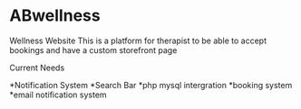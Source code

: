 # ABwellness
Wellness Website
This is a platform for therapist to be able to accept bookings and have a custom storefront page


Current Needs

*Notification System
*Search Bar 
*php mysql intergration
*booking system
*email notification system
